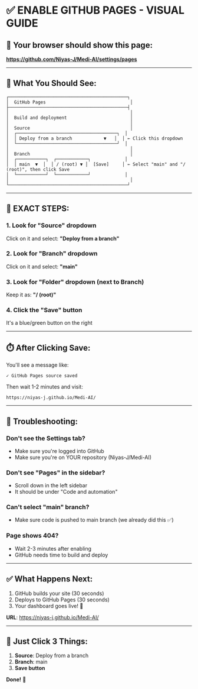 # ✅ ENABLE GITHUB PAGES - VISUAL GUIDE

## 🎯 Your browser should show this page:
**https://github.com/Niyas-J/Medi-AI/settings/pages**

---

## 📸 What You Should See:

```
┌─────────────────────────────────────────────┐
│  GitHub Pages                                │
├─────────────────────────────────────────────┤
│                                              │
│  Build and deployment                        │
│                                              │
│  Source                                      │
│  ┌──────────────────────────────────────┐  │
│  │ Deploy from a branch            ▼   │  │ ← Click this dropdown
│  └──────────────────────────────────────┘  │
│                                              │
│  Branch                                      │
│  ┌───────────┐  ┌────────────┐             │
│  │ main  ▼  │  │ / (root) ▼ │  [Save]     │ ← Select "main" and "/ (root)", then click Save
│  └───────────┘  └────────────┘             │
│                                              │
└─────────────────────────────────────────────┘
```

---

## 🔧 EXACT STEPS:

### 1. Look for "Source" dropdown
Click on it and select: **"Deploy from a branch"**

### 2. Look for "Branch" dropdown
Click on it and select: **"main"**

### 3. Look for "Folder" dropdown (next to Branch)
Keep it as: **"/ (root)"**

### 4. Click the "Save" button
It's a blue/green button on the right

---

## ⏱️ After Clicking Save:

You'll see a message like:
```
✓ GitHub Pages source saved
```

Then wait 1-2 minutes and visit:
```
https://niyas-j.github.io/Medi-AI/
```

---

## 🚨 Troubleshooting:

### Don't see the Settings tab?
- Make sure you're logged into GitHub
- Make sure you're on YOUR repository (Niyas-J/Medi-AI)

### Don't see "Pages" in the sidebar?
- Scroll down in the left sidebar
- It should be under "Code and automation"

### Can't select "main" branch?
- Make sure code is pushed to main branch (we already did this ✅)

### Page shows 404?
- Wait 2-3 minutes after enabling
- GitHub needs time to build and deploy

---

## ✅ What Happens Next:

1. GitHub builds your site (30 seconds)
2. Deploys to GitHub Pages (30 seconds)
3. Your dashboard goes live! 🎉

**URL**: https://niyas-j.github.io/Medi-AI/

---

## 🎯 Just Click 3 Things:

1. **Source**: Deploy from a branch
2. **Branch**: main
3. **Save button**

**Done!** 🚀

